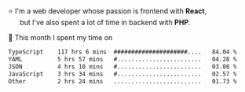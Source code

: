 ⭐ I'm a web developer whose passion is frontend with <b>React</b>,<br/>
&nbsp; &nbsp; &nbsp; but I've also spent a lot of time in backend with <b>PHP</b>.

📅 This month I spent my time on

<!--START_SECTION:waka-->

```txt
TypeScript    117 hrs 6 mins  #####################....   84.04 %
YAML          5 hrs 57 mins   #........................   04.28 %
JSON          4 hrs 10 mins   #........................   03.00 %
JavaScript    3 hrs 34 mins   #........................   02.57 %
Other         2 hrs 24 mins   .........................   01.73 %
```

<!--END_SECTION:waka-->
